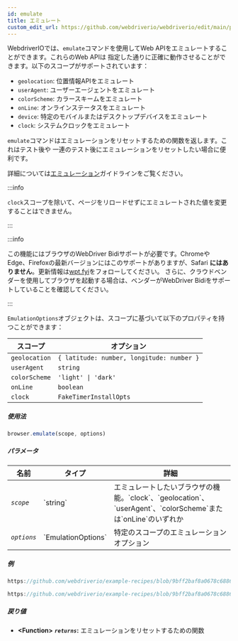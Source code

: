 ```yaml
---
id: emulate
title: エミュレート
custom_edit_url: https://github.com/webdriverio/webdriverio/edit/main/packages/webdriverio/src/commands/browser/emulate.ts
---
```


WebdriverIOでは、`emulate`コマンドを使用してWeb APIをエミュレートすることができます。これらのWeb APIは
指定した通りに正確に動作させることができます。以下のスコープがサポートされています：

- `geolocation`: 位置情報APIをエミュレート
- `userAgent`: ユーザーエージェントをエミュレート
- `colorScheme`: カラースキームをエミュレート
- `onLine`: オンラインステータスをエミュレート
- `device`: 特定のモバイルまたはデスクトップデバイスをエミュレート
- `clock`: システムクロックをエミュレート

`emulate`コマンドはエミュレーションをリセットするための関数を返します。これはテスト後や
一連のテスト後にエミュレーションをリセットしたい場合に便利です。

詳細については[エミュレーション](/docs/emulation)ガイドラインをご覧ください。

:::info

`clock`スコープを除いて、ページをリロードせずにエミュレートされた値を変更することはできません。

:::

:::info

この機能にはブラウザのWebDriver Bidiサポートが必要です。ChromeやEdge、Firefoxの最新バージョンにはこのサポートがありますが、Safari __にはありません__。更新情報は[wpt.fyi](https://wpt.fyi/results/webdriver/tests/bidi/script/add_preload_script/add_preload_script.py?label=experimental&label=master&aligned)をフォローしてください。
さらに、クラウドベンダーを使用してブラウザを起動する場合は、ベンダーがWebDriver Bidiをサポートしていることを確認してください。

:::

`EmulationOptions`オブジェクトは、スコープに基づいて以下のプロパティを持つことができます：

| スコープ      | オプション                                       |
|---------------|--------------------------------------------------|
| `geolocation` | `{ latitude: number, longitude: number }`        |
| `userAgent`   | `string`                                         |
| `colorScheme` | `'light' \| 'dark'`                              |
| `onLine`      | `boolean`                                        |
| `clock`       | `FakeTimerInstallOpts`                           |

##### 使用法

```js
browser.emulate(scope, options)
```

##### パラメータ

<table>
  <thead>
    <tr>
      <th>名前</th><th>タイプ</th><th>詳細</th>
    </tr>
  </thead>
  <tbody>
    <tr>
      <td><code><var>scope</var></code></td>
      <td>`string`</td>
      <td>エミュレートしたいブラウザの機能。`clock`、`geolocation`、`userAgent`、`colorScheme`または`onLine`のいずれか</td>
    </tr>
    <tr>
      <td><code><var>options</var></code></td>
      <td>`EmulationOptions`</td>
      <td>特定のスコープのエミュレーションオプション</td>
    </tr>
  </tbody>
</table>

##### 例

```js reference title="example.js" useHTTPS
https://github.com/webdriverio/example-recipes/blob/9bff2baf8a0678c6886f8591d9fc8dea201895d3/emulate/example.js#L4-L18
```

```js reference title="example.js" useHTTPS
https://github.com/webdriverio/example-recipes/blob/9bff2baf8a0678c6886f8591d9fc8dea201895d3/emulate/example.js#L20-L36
```

##### 戻り値

- **&lt;Function&gt;**
            **<code><var>returns</var></code>:**   エミュレーションをリセットするための関数
